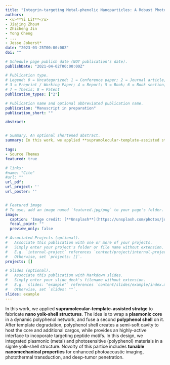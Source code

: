 ```yaml
---
title: "Integrin-targeting Metal-phenolic Nanoparticles: A Robust Photoacoustic Contrast Agent for Cancer Imaging"
authors:
- <u>**Yi Li‡**</u> 
- Jiajing Zhou‡
- Zhicheng Jin
- Yong Cheng
- ...
- Jesse Jokerst*
date: "2023-03-25T00:00:00Z"
doi: ""

# Schedule page publish date (NOT publication's date).
publishDate: "2021-04-02T00:00:00Z"

# Publication type.
# Legend: 0 = Uncategorized; 1 = Conference paper; 2 = Journal article;
# 3 = Preprint / Working Paper; 4 = Report; 5 = Book; 6 = Book section;
# 7 = Thesis; 8 = Patent
publication_types: ["2"]

# Publication name and optional abbreviated publication name.
publication: "Manuscript in preparation"
publication_short: ""

abstract:


# Summary. An optional shortened abstract.
summary: In this work, we applied **supramolecular-template-assisted stratge** to fabricate **nano yolk-shell structures**. The idea is to wrap a **plasmonic core** in a dynamic polyphenol network, and fuse a second **polyphenol shell** on it. After template degradation, polyphenol shell creates a semi-soft cavity to host the core and additional cargos, while provides an highly-active interface to incoporate targeting peptide motifs. In this design, we integrated plasmonic (metal) and photosensitive (polyphenol) materials in a signle yolk-shell structure. Novolty of this partice includes **tunable nanomechanical properties** for enhanced photoacoustic imaging, photothermal transduction, and deep-tumor penetration. 

tags:
- Source Themes
featured: true

# links:
#name: "Cite"
#url: ""
url_pdf: 
url_project: ''
url_poster: ''


# Featured image
# To use, add an image named `featured.jpg/png` to your page's folder. 
image:
  caption: 'Image credit: [**Unsplash**](https://unsplash.com/photos/jdD8gXaTZsc)'
  focal_point: ""
  preview_only: false

# Associated Projects (optional).
#   Associate this publication with one or more of your projects.
#   Simply enter your project's folder or file name without extension.
#   E.g. `internal-project` references `content/project/internal-project/index.md`.
#   Otherwise, set `projects: []`.
projects: []

# Slides (optional).
#   Associate this publication with Markdown slides.
#   Simply enter your slide deck's filename without extension.
#   E.g. `slides: "example"` references `content/slides/example/index.md`.
#   Otherwise, set `slides: ""`.
slides: example
---
```

In this work, we applied **supramolecular-template-assisted stratge** to fabricate **nano yolk-shell structures**. The idea is to wrap a **plasmonic core** in a dynamic polyphenol network, and fuse a second **polyphenol shell** on it. After template degradation, polyphenol shell creates a semi-soft cavity to host the core and additional cargos, while provides an highly-active interface to incoporate targeting peptide motifs. In this design, we integrated plasmonic (metal) and photosensitive (polyphenol) materials in a signle yolk-shell structure. Novolty of this partice includes **tunable nanomechanical properties** for enhanced photoacoustic imaging, photothermal transduction, and deep-tumor penetration. 
